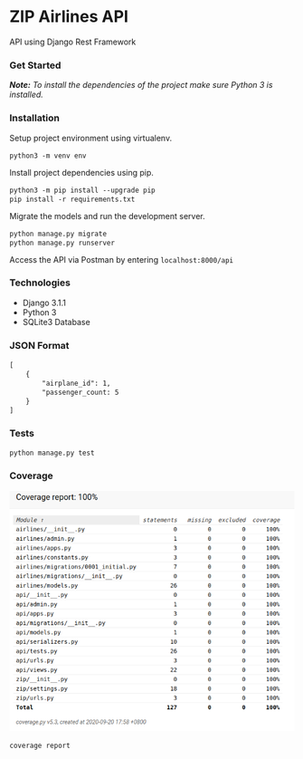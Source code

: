 # ZIP Airlines API

API using Django Rest Framework

### Get Started

_**Note:** To install the dependencies of the project make sure Python 3 is installed._

### Installation
Setup project environment using virtualenv.

```
python3 -m venv env
```

Install project dependencies using pip. 

```
python3 -m pip install --upgrade pip
pip install -r requirements.txt
```

Migrate the models and run the development server.
```
python manage.py migrate
python manage.py runserver
```

Access the API via Postman by entering `localhost:8000/api`

### Technologies
* Django 3.1.1
* Python 3
* SQLite3 Database

### JSON Format
```
[
    {
        "airplane_id": 1,
        "passenger_count: 5
    }
]
```

### Tests
```
python manage.py test
```

### Coverage
![img](coverage.png)
```
coverage report
```
